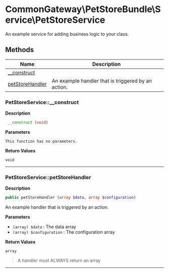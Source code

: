# CommonGateway\PetStoreBundle\Service\PetStoreService  

An example service for adding business logic to your class.





## Methods

| Name | Description |
|------|-------------|
|[__construct](#petstoreservice__construct)||
|[petStoreHandler](#petstoreservicepetstorehandler)|An example handler that is triggered by an action.|




### PetStoreService::__construct  

**Description**

```php
 __construct (void)
```

 

 

**Parameters**

`This function has no parameters.`

**Return Values**

`void`


<hr />


### PetStoreService::petStoreHandler  

**Description**

```php
public petStoreHandler (array $data, array $configuration)
```

An example handler that is triggered by an action. 

 

**Parameters**

* `(array) $data`
: The data array  
* `(array) $configuration`
: The configuration array  

**Return Values**

`array`

> A handler must ALWAYS return an array


<hr />

